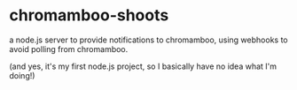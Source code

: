 # chromamboo-shoots
a node.js server to provide notifications to chromamboo, using webhooks to avoid polling from chromamboo.

(and yes, it's my first node.js project, so I basically have no idea what I'm doing!)
